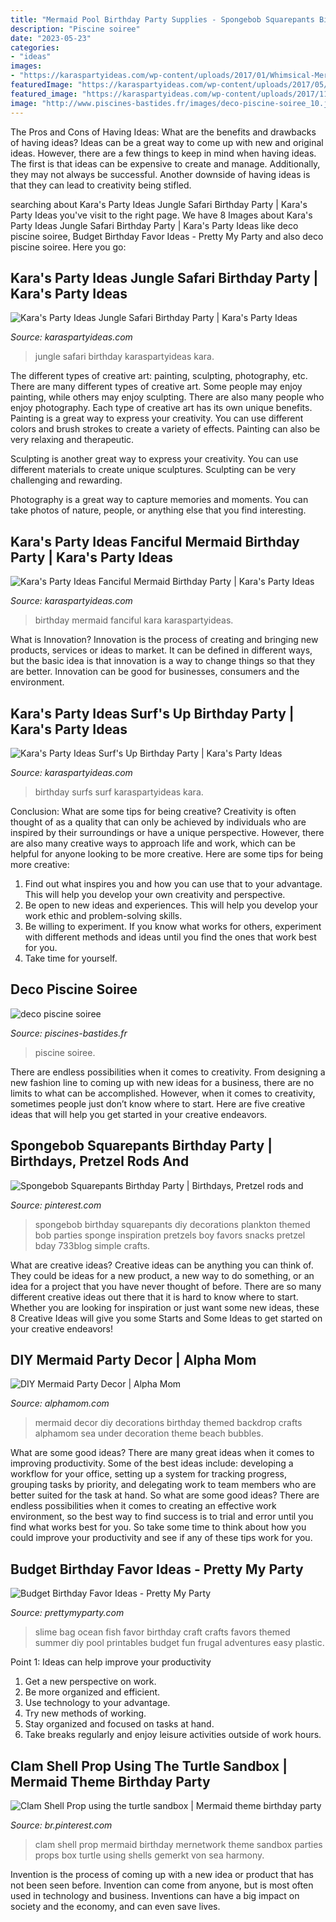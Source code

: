 ```yaml
---
title: "Mermaid Pool Birthday Party Supplies - Spongebob Squarepants Birthday Party"
description: "Piscine soiree"
date: "2023-05-23"
categories:
- "ideas"
images:
- "https://karaspartyideas.com/wp-content/uploads/2017/01/Whimsical-Mermaid-Birthday-Party-via-Karas-Party-Ideas-KarasPartyIdeas.com3_.jpeg"
featuredImage: "https://karaspartyideas.com/wp-content/uploads/2017/05/Jungle-Safari-Birthday-Party-via-Karas-Party-Ideas-KarasPartyIdeas.com13.jpg"
featured_image: "https://karaspartyideas.com/wp-content/uploads/2017/11/Surfs-Up-Birthday-Party-via-Karas-Party-Ideas-KarasPartyIdeas.com5_.jpg"
image: "http://www.piscines-bastides.fr/images/deco-piscine-soiree_10.jpg"
---
```



The Pros and Cons of Having Ideas: What are the benefits and drawbacks of having ideas?
Ideas can be a great way to come up with new and original ideas. However, there are a few things to keep in mind when having ideas. The first is that ideas can be expensive to create and manage. Additionally, they may not always be successful. Another downside of having ideas is that they can lead to creativity being stifled.

	

		
searching about Kara&#039;s Party Ideas Jungle Safari Birthday Party | Kara&#039;s Party Ideas you've visit to the right page. We have 8 Images about Kara&#039;s Party Ideas Jungle Safari Birthday Party | Kara&#039;s Party Ideas like deco piscine soiree, Budget Birthday Favor Ideas - Pretty My Party and also deco piscine soiree. Here you go:
		
    
## Kara&#039;s Party Ideas Jungle Safari Birthday Party | Kara&#039;s Party Ideas

<img loading=lazy src="https://karaspartyideas.com/wp-content/uploads/2017/05/Jungle-Safari-Birthday-Party-via-Karas-Party-Ideas-KarasPartyIdeas.com13.jpg" onerror="this.onerror=null;this.src='https://tse1.mm.bing.net/th?id=OIP.GVlXYOyXYaOZdZFHiGw0sAHaLH&amp;pid=15.1';" alt="Kara&#039;s Party Ideas Jungle Safari Birthday Party | Kara&#039;s Party Ideas">

_Source: karaspartyideas.com_

>jungle safari birthday karaspartyideas kara. 

	

The different types of creative art: painting, sculpting, photography, etc.
There are many different types of creative art. Some people may enjoy painting, while others may enjoy sculpting. There are also many people who enjoy photography. Each type of creative art has its own unique benefits.
Painting is a great way to express your creativity. You can use different colors and brush strokes to create a variety of effects. Painting can also be very relaxing and therapeutic.

Sculpting is another great way to express your creativity. You can use different materials to create unique sculptures. Sculpting can be very challenging and rewarding.

Photography is a great way to capture memories and moments. You can take photos of nature, people, or anything else that you find interesting.

    
## Kara&#039;s Party Ideas Fanciful Mermaid Birthday Party | Kara&#039;s Party Ideas

<img loading=lazy src="https://karaspartyideas.com/wp-content/uploads/2017/01/Whimsical-Mermaid-Birthday-Party-via-Karas-Party-Ideas-KarasPartyIdeas.com3_.jpeg" onerror="this.onerror=null;this.src='https://tse2.mm.bing.net/th?id=OIP.8nbwppXGl7sJVwaCER9YwQHaKa&amp;pid=15.1';" alt="Kara&#039;s Party Ideas Fanciful Mermaid Birthday Party | Kara&#039;s Party Ideas">

_Source: karaspartyideas.com_

>birthday mermaid fanciful kara karaspartyideas. 

	

What is Innovation?
Innovation is the process of creating and bringing new products, services or ideas to market. It can be defined in different ways, but the basic idea is that innovation is a way to change things so that they are better. Innovation can be good for businesses, consumers and the environment.

    
## Kara&#039;s Party Ideas Surf&#039;s Up Birthday Party | Kara&#039;s Party Ideas

<img loading=lazy src="https://karaspartyideas.com/wp-content/uploads/2017/11/Surfs-Up-Birthday-Party-via-Karas-Party-Ideas-KarasPartyIdeas.com5_.jpg" onerror="this.onerror=null;this.src='https://tse3.mm.bing.net/th?id=OIP.cOjI6ziXBNje8WVQ7m6ZigHaJ3&amp;pid=15.1';" alt="Kara&#039;s Party Ideas Surf&#039;s Up Birthday Party | Kara&#039;s Party Ideas">

_Source: karaspartyideas.com_

>birthday surfs surf karaspartyideas kara. 

	

Conclusion: What are some tips for being creative?
Creativity is often thought of as a quality that can only be achieved by individuals who are inspired by their surroundings or have a unique perspective. However, there are also many creative ways to approach life and work, which can be helpful for anyone looking to be more creative. Here are some tips for being more creative: 
1) Find out what inspires you and how you can use that to your advantage. This will help you develop your own creativity and perspective. 
2) Be open to new ideas and experiences. This will help you develop your work ethic and problem-solving skills. 
3) Be willing to experiment. If you know what works for others, experiment with different methods and ideas until you find the ones that work best for you. 
4) Take time for yourself.

    
## Deco Piscine Soiree

<img loading=lazy src="http://www.piscines-bastides.fr/images/deco-piscine-soiree_10.jpg" onerror="this.onerror=null;this.src='https://tse3.mm.bing.net/th?id=OIP.aihr9f-3ofzoojKmlfX0wAHaHa&amp;pid=15.1';" alt="deco piscine soiree">

_Source: piscines-bastides.fr_

>piscine soiree. 

	

There are endless possibilities when it comes to creativity. From designing a new fashion line to coming up with new ideas for a business, there are no limits to what can be accomplished. However, when it comes to creativity, sometimes people just don’t know where to start. Here are five creative ideas that will help you get started in your creative endeavors.

    
## Spongebob Squarepants Birthday Party | Birthdays, Pretzel Rods And

<img loading=lazy src="https://s-media-cache-ak0.pinimg.com/736x/e2/c4/ef/e2c4ef93ce4cd2cace7de04a615c65be.jpg" onerror="this.onerror=null;this.src='https://tse3.mm.bing.net/th?id=OIP.VFL6zRyWkeGNeuf9IiNCrQHaLH&amp;pid=15.1';" alt="Spongebob Squarepants Birthday Party | Birthdays, Pretzel rods and">

_Source: pinterest.com_

>spongebob birthday squarepants diy decorations plankton themed bob parties sponge inspiration pretzels boy favors snacks pretzel bday 733blog simple crafts. 

	

What are creative ideas?
Creative ideas can be anything you can think of. They could be ideas for a new product, a new way to do something, or an idea for a project that you have never thought of before. There are so many different creative ideas out there that it is hard to know where to start. Whether you are looking for inspiration or just want some new ideas, these 8 Creative Ideas will give you some Starts and Some Ideas to get started on your creative endeavors!

    
## DIY Mermaid Party Decor | Alpha Mom

<img loading=lazy src="https://alphamom.com/wp-content/uploads/2017/08/Mermaid-Party-Decor-backdrop-bubbles-alphamom.jpg" onerror="this.onerror=null;this.src='https://tse1.mm.bing.net/th?id=OIP.6FuI3MRwi8qKpcWOJ-embQHaO2&amp;pid=15.1';" alt="DIY Mermaid Party Decor | Alpha Mom">

_Source: alphamom.com_

>mermaid decor diy decorations birthday themed backdrop crafts alphamom sea under decoration theme beach bubbles. 

	

What are some good ideas?
There are many great ideas when it comes to improving productivity. Some of the best ideas include: developing a workflow for your office, setting up a system for tracking progress, grouping tasks by priority, and delegating work to team members who are better suited for the task at hand. So what are some good ideas? There are endless possibilities when it comes to creating an effective work environment, so the best way to find success is to trial and error until you find what works best for you. So take some time to think about how you could improve your productivity and see if any of these tips work for you.

    
## Budget Birthday Favor Ideas - Pretty My Party

<img loading=lazy src="http://www.prettymyparty.com/wp-content/uploads/2016/07/fish-in-slime-bag-party-favor.jpg" onerror="this.onerror=null;this.src='https://tse3.mm.bing.net/th?id=OIP.dsKe7NFDSyCOae8qZ3BlfwHaK9&amp;pid=15.1';" alt="Budget Birthday Favor Ideas - Pretty My Party">

_Source: prettymyparty.com_

>slime bag ocean fish favor birthday craft crafts favors themed summer diy pool printables budget fun frugal adventures easy plastic. 

	

Point 1: Ideas can help improve your productivity
1. Get a new perspective on work.
2. Be more organized and efficient.
3. Use technology to your advantage.
4. Try new methods of working.
5. Stay organized and focused on tasks at hand.
6. Take breaks regularly and enjoy leisure activities outside of work hours.

    
## Clam Shell Prop Using The Turtle Sandbox | Mermaid Theme Birthday Party

<img loading=lazy src="https://i.pinimg.com/originals/f5/27/3c/f5273c5940cbc366c26e3a4a37326435.jpg" onerror="this.onerror=null;this.src='https://tse3.mm.bing.net/th?id=OIP.z8b__Z9Zr3VoXGAM0OCUbQAAAA&amp;pid=15.1';" alt="Clam Shell Prop using the turtle sandbox | Mermaid theme birthday party">

_Source: br.pinterest.com_

>clam shell prop mermaid birthday mernetwork theme sandbox parties props box turtle using shells gemerkt von sea harmony. 

	

Invention is the process of coming up with a new idea or product that has not been seen before. Invention can come from anyone, but is most often used in technology and business. Inventions can have a big impact on society and the economy, and can even save lives.

